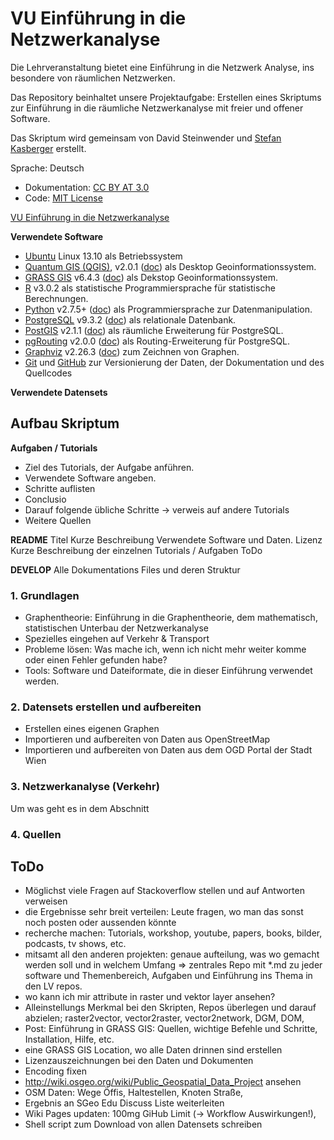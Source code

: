 VU Einführung in die Netzwerkanalyse
==============================
 
Die Lehrveranstaltung bietet eine Einführung in die Netzwerk Analyse, ins besondere von räumlichen Netzwerken.

Das Repository beinhaltet unsere Projektaufgabe: Erstellen eines Skriptums zur Einführung in die räumliche Netzwerkanalyse mit freier und offener Software. 

Das Skriptum wird gemeinsam von David Steinwender und [Stefan Kasberger](http://twitter.com/stefankasberger) erstellt.

Sprache: Deutsch
- Dokumentation: [CC BY AT 3.0](https://creativecommons.org/licenses/by/3.0/at/)
- Code: [MIT License](http://opensource.org/licenses/MIT)

[VU Einführung in die Netzwerkanalyse](http://openscienceasap.org/education/courses/vu-einfuehrung-geo-netzwerkanalyse/) 

**Verwendete Software**
- [Ubuntu](http://www.ubuntu.com/) Linux 13.10 als Betriebssystem
- [Quantum GIS (QGIS)](http://qgis.org), v2.0.1 ([doc](http://qgis.org/de/docs/index.html)) als Desktop Geoinformationssystem.
- [GRASS GIS](http://grass.osgeo.org/) v6.4.3 ([doc](http://grass.osgeo.org/documentation/)) als Dekstop Geoinformationssystem.
- [R](http://www.r-project.org/) v3.0.2 als statistische Programmiersprache für statistische Berechnungen.
- [Python](http://www.python.org/) v2.7.5+ ([doc](http://www.python.org/doc/)) als Programmiersprache zur Datenmanipulation.
- [PostgreSQL](http://www.postgresql.org/) v9.3.2 ([doc](http://www.postgresql.org/docs/9.3/static/index.html)) als relationale Datenbank.
- [PostGIS](http://postgis.org/) v2.1.1 ([doc](http://postgis.net/docs/manual-2.1/)) als räumliche Erweiterung für PostgreSQL.
- [pgRouting](http://pgrouting.org/) v2.0.0 ([doc](http://pgrouting.org/documentation.html)) als Routing-Erweiterung für PostgreSQL.
- [Graphviz](http://www.graphviz.org/) v2.26.3 ([doc](http://www.graphviz.org/Documentation.php)) zum Zeichnen von Graphen.
- [Git]() und [GitHub]() zur Versionierung der Daten, der Dokumentation und des Quellcodes

**Verwendete Datensets**


## Aufbau Skriptum

**Aufgaben / Tutorials**
* Ziel des Tutorials, der Aufgabe anführen.
* Verwendete Software angeben.
* Schritte auflisten
* Conclusio
* Darauf folgende übliche Schritte -> verweis auf andere Tutorials
* Weitere Quellen

**README**
Titel
Kurze Beschreibung
Verwendete Software und Daten.
Lizenz
Kurze Beschreibung der einzelnen Tutorials / Aufgaben
ToDo

**DEVELOP**
Alle Dokumentations Files und deren Struktur

### 1. Grundlagen
- Graphentheorie: Einführung in die Graphentheorie, dem mathematisch, statistischen Unterbau der Netzwerkanalyse
- Spezielles eingehen auf Verkehr & Transport
- Probleme lösen: Was mache ich, wenn ich nicht mehr weiter komme oder einen Fehler gefunden habe?
- Tools: Software und Dateiformate, die in dieser Einführung verwendet werden.

### 2. Datensets erstellen und aufbereiten
- Erstellen eines eigenen Graphen
- Importieren und aufbereiten von Daten aus OpenStreetMap
- Importieren und aufbereiten von Daten aus dem OGD Portal der Stadt Wien

### 3. Netzwerkanalyse (Verkehr)
Um was geht es in dem Abschnitt 

### 4. Quellen

## ToDo
- Möglichst viele Fragen auf Stackoverflow stellen und auf Antworten verweisen
- die Ergebnisse sehr breit verteilen: Leute fragen, wo man das sonst noch posten oder aussenden könnte
- recherche machen: Tutorials, workshop, youtube, papers, books, bilder, podcasts, tv shows, etc.
- mitsamt all den anderen projekten: genaue aufteilung, was wo gemacht werden soll und in welchem Umfang => zentrales Repo mit *.md zu jeder software und Themenbereich, Aufgaben und Einführung ins Thema in den LV repos.
- wo kann ich mir attribute in raster und vektor layer ansehen?
- Alleinstellungs Merkmal bei den Skripten, Repos überlegen und darauf abzielen; raster2vector, vector2raster, vector2network, DGM, DOM, 
- Post: Einführung in GRASS GIS: Quellen, wichtige Befehle und Schritte, Installation, Hilfe, etc.
- eine GRASS GIS Location, wo alle Daten drinnen sind erstellen
- Lizenzauszeichnungen bei den Daten und Dokumenten
- Encoding fixen
- http://wiki.osgeo.org/wiki/Public_Geospatial_Data_Project ansehen
- OSM Daten: Wege Öffis, Haltestellen, Knoten Straße, 
- Ergebnis an SGeo Edu Discuss Liste weiterleiten
- Wiki Pages updaten: 100mg GiHub Limit (-> Workflow Auswirkungen!), 
- Shell script zum Download von allen Datensets schreiben



